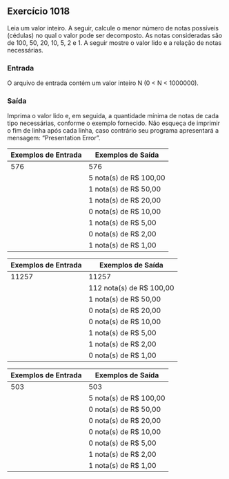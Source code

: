 ## Exercício 1018
                              
Leia um valor inteiro. A seguir, calcule o menor número de notas possíveis (cédulas) no qual o valor pode ser decomposto. As notas consideradas são de 100, 50, 20, 10, 5, 2 e 1. A seguir mostre o valor lido e a relação de notas necessárias.

### Entrada
O arquivo de entrada contém um valor inteiro N (0 < N < 1000000).

### Saída
Imprima o valor lido e, em seguida, a quantidade mínima de notas de cada tipo necessárias, conforme o exemplo fornecido. Não esqueça de imprimir o fim de linha após cada linha, caso contrário seu programa apresentará a mensagem: “Presentation Error”.

| Exemplos de Entrada | Exemplos de Saída |
| --- | --- |
| 576 | 576 |
|  | 5 nota(s) de R$ 100,00 |
|  | 1 nota(s) de R$ 50,00 |
|  | 1 nota(s) de R$ 20,00 |
|  | 0 nota(s) de R$ 10,00 |
|  | 1 nota(s) de R$ 5,00 |
|  | 0 nota(s) de R$ 2,00 |
|  | 1 nota(s) de R$ 1,00 |

| Exemplos de Entrada | Exemplos de Saída |
| --- | --- |
| 11257 | 11257 |
|  | 112 nota(s) de R$ 100,00 |
|  | 1 nota(s) de R$ 50,00 |
|  | 0 nota(s) de R$ 20,00 |
|  | 0 nota(s) de R$ 10,00 |
|  | 1 nota(s) de R$ 5,00 |
|  | 1 nota(s) de R$ 2,00 |
|  | 0 nota(s) de R$ 1,00 |

| Exemplos de Entrada | Exemplos de Saída |
| --- | --- |
| 503 | 503 |
|  | 5 nota(s) de R$ 100,00 |
|  | 0 nota(s) de R$ 50,00 |
|  | 0 nota(s) de R$ 20,00 |
|  | 0 nota(s) de R$ 10,00 |
|  | 0 nota(s) de R$ 5,00 |
|  | 1 nota(s) de R$ 2,00 |
|  | 1 nota(s) de R$ 1,00 |